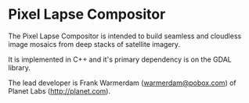 Pixel Lapse Compositor
======================

The Pixel Lapse Compositor is intended to build seamless and cloudless image 
mosaics from deep stacks of satellite imagery.

It is implemented in C++ and it's primary dependency is on the GDAL library.

The lead developer is Frank Warmerdam (warmerdam@pobox.com) of Planet Labs
(http://planet.com).

